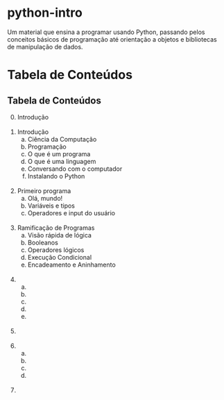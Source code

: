 # python-intro
Um material que ensina a programar usando Python, passando pelos conceitos básicos de programação até orientação a objetos e bibliotecas de manipulação de dados.

# Tabela de Conteúdos

<h2>Tabela de Conteúdos</h2>

<ol start=0>
    <li>Introdução</li>
    <br />
    <li>Introdução
        <ol style="list-style-type: lower-alpha;">
            <li>Ciência da Computação</li>
            <li>Programação</li>
            <li>O que é um programa</li>
            <li>O que é uma linguagem</li>
            <li>Conversando com o computador</li>
            <li>Instalando o Python</li>
        </ol>
    </li>
    <br />
    <li>Primeiro programa
        <ol style="list-style-type: lower-alpha;">
            <li>Olá, mundo!</li>
            <li>Variáveis e tipos</li>
            <li>Operadores e input do usuário</li>
        </ol>
    </li>
    <br />
    <li>Ramificação de Programas
        <ol style="list-style-type: lower-alpha;">
            <li>Visão rápida de lógica</li>
            <li>Booleanos</li>
            <li>Operadores lógicos</li>
            <li>Execução Condicional</li>
            <li>Encadeamento e Aninhamento</if>
        </ol>
    </li>
    <br />
    <li>
        <ol style="list-style-type: lower-alpha;">
            <li></li>
            <li></li>
            <li></li>
            <li></li>
            <li></li>
        </ol>
    </li>
    <br />
    <li></li>
    <br />
    <li>
        <ol style="list-style-type: lower-alpha;">
            <li></li>
            <li></li>
            <li></li>
            <li></li>
        </ol>
    <br />
    <li></li>
</ol>
